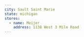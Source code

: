 ```yaml
---
city: Sault Saint Marie
state: michigan
stores:
  - name: Meijer
    address: 1138 West 3 Mile Road
---
```

